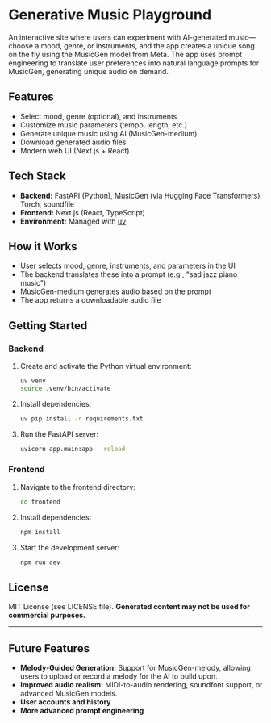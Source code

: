 # Generative Music Playground

An interactive site where users can experiment with AI-generated music—choose a mood, genre, or instruments, and the app creates a unique song on the fly using the MusicGen model from Meta. The app uses prompt engineering to translate user preferences into natural language prompts for MusicGen, generating unique audio on demand.

## Features
- Select mood, genre (optional), and instruments
- Customize music parameters (tempo, length, etc.)
- Generate unique music using AI (MusicGen-medium)
- Download generated audio files
- Modern web UI (Next.js + React)

## Tech Stack
- **Backend:** FastAPI (Python), MusicGen (via Hugging Face Transformers), Torch, soundfile
- **Frontend:** Next.js (React, TypeScript)
- **Environment:** Managed with [uv](https://github.com/astral-sh/uv)

## How it Works
- User selects mood, genre, instruments, and parameters in the UI
- The backend translates these into a prompt (e.g., "sad jazz piano music")
- MusicGen-medium generates audio based on the prompt
- The app returns a downloadable audio file

## Getting Started

### Backend
1. Create and activate the Python virtual environment:
   ```bash
   uv venv
   source .venv/bin/activate
   ```
2. Install dependencies:
   ```bash
   uv pip install -r requirements.txt
   ```
3. Run the FastAPI server:
   ```bash
   uvicorn app.main:app --reload
   ```

### Frontend
1. Navigate to the frontend directory:
   ```bash
   cd frontend
   ```
2. Install dependencies:
   ```bash
   npm install
   ```
3. Start the development server:
   ```bash
   npm run dev
   ```

## License
MIT License (see LICENSE file). **Generated content may not be used for commercial purposes.**

---

## Future Features
- **Melody-Guided Generation:** Support for MusicGen-melody, allowing users to upload or record a melody for the AI to build upon.
- **Improved audio realism:** MIDI-to-audio rendering, soundfont support, or advanced MusicGen models.
- **User accounts and history**
- **More advanced prompt engineering**
